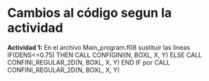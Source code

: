 # Cambios al código segun la actividad

**Actividad 1:** En el archivo Main_program.f08 sustituir las lineas
    IF(DENS<=0.75) THEN
        CALL CONFIGINI(N, BOXL, X, Y)
    ELSE
        CALL CONFINI_REGULAR_2D(N, BOXL, X, Y)
    END IF
por
        CALL CONFINI_REGULAR_2D(N, BOXL, X, Y)
